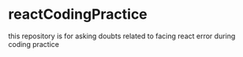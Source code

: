 # reactCodingPractice
this repository is for asking doubts related to facing react error during coding practice

